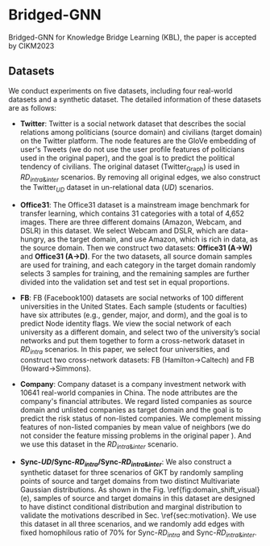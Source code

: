 # Bridged-GNN
Bridged-GNN for Knowledge Bridge Learning (KBL), the paper is accepted by CIKM2023

## Datasets

We conduct experiments on five datasets, including four real-world datasets and  a synthetic dataset. The detailed information of these datasets are as follows:

* **Twitter**: Twitter is a social network dataset that describes the social relations among politicians (source domain) and civilians (target domain) on the Twitter platform. The node features are the  GloVe  embedding of user's Tweets (we do not use the user profile features of politicians used in the original paper), and the goal is to predict the political tendency of civilians. The original dataset ($\text{Twitter}_\text{Graph}$) is used in $RD_{intra\&inter}$ scenarios. By removing all original edges, we also construct the $\text{Twitter}_{UD}$ dataset in un-relational data ($UD$) scenarios. 

* **Office31**: The Office31 dataset is a mainstream image benchmark for transfer learning, which contains 31 categories with a total of 4,652 images. There are three different domains (Amazon, Webcam, and DSLR) in this dataset. We select Webcam and DSLR, which are data-hungry, as the target domain, and use Amazon, which is rich in data, as the source domain. Then we construct two datasets: **Office31 (A$\rightarrow$W)** and **Office31 (A$\rightarrow$D)**. For the two datasets, all source domain samples  are used for training, and each category in the target domain randomly selects 3 samples for training, and the remaining samples are further divided into the validation set and test set in equal proportions. 

* **FB**: FB (Facebook100) datasets are social networks of 100 different universities in the United States. Each sample (students or faculties) have six attributes (e.g., gender, major, and dorm), and the goal is to predict Node identity flags. We view the social network of each university as a  different domain, and select two of the university’s social networks and put them together to form a cross-network dataset in $RD_{intra}$ scenarios. In this paper, we select four universities, and construct two cross-network datasets: FB (Hamilton$\rightarrow$Caltech) and FB (Howard$\rightarrow$Simmons). 

* **Company**: Company dataset is a company investment network with 10641 real-world companies in China. The node attributes are the company's financial attributes. We regard listed companies as source domain and unlisted companies as target domain and the goal is to predict the risk status of non-listed companies. We complement missing features of non-listed companies by mean value of neighbors (we do not consider the feature missing problems in the original paper ). And we use this dataset in the $RD_{intra\&inter}$ scenario.

* **Sync-$UD$/Sync-$RD_{intra}$/Sync-$RD_{intra\&inter}$**: We also construct a synthetic dataset for three scenarios of GKT by randomly sampling points of source and target domains  from two distinct Multivariate Gaussian distributions. As shown in the Fig. \ref{fig:domain_shift_visual} (e), samples of source and target domains in this dataset are designed to have distinct conditional distribution and marginal distribution to validate the motivations described in Sec. \ref{sec:motivation}.  We use this dataset in all three scenarios, and we randomly add edges with fixed homophilous ratio of 70% for Sync-$RD_{intra}$ and Sync-$RD_{intra\&inter}$.